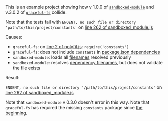 This is an example project showing how v 1.0.0 of [`sandboxed-module`](https://github.com/felixge/node-sandboxed-module) and v.3.0.2 of [`graceful-fs`](https://github.com/isaacs/node-graceful-fs) collide.

Note that the tests fail with `ENOENT, no such file or directory 'path/to/this/project/constants'` on [line 262 of sandboxed_module.js](https://github.com/felixge/node-sandboxed-module/blob/master/lib/sandboxed_module.js#L262)

Causes:

- `graceful-fs`: on [line 2 of polyfil.js](https://github.com/isaacs/node-graceful-fs/blob/master/polyfills.js#L2): `require('constants')`
- `graceful-fs`: does not include `constants` in [package.json dependencies](https://github.com/isaacs/node-graceful-fs/blob/master/package.json)
- `sandboxed-module`: loads all [filenames](https://github.com/felixge/node-sandboxed-module/blob/master/lib/sandboxed_module.js#L262) resolved previously
- `sandboxed-module`: resolves [dependency filenames](https://github.com/felixge/node-sandboxed-module/blob/master/lib/sandboxed_module.js#L83), but does not validate the file exists

Result:

`ENOENT, no such file or directory '/path/to/this/project/constants'` on [line 262 of sandboxed_module.js](https://github.com/felixge/node-sandboxed-module/blob/master/lib/sandboxed_module.js#L262)

Note that `sandboxed-module` v 0.3.0 doesn't error in this way.
Note that `graceful-fs` has required the missing `constants` package since
[the](https://github.com/isaacs/node-graceful-fs/blob/b1260e951966623a78841dee6fe6694e55ce2d98/graceful-fs.js#L12) [beginning](https://github.com/isaacs/node-graceful-fs/blob/b1260e951966623a78841dee6fe6694e55ce2d98/package.json#L14).
